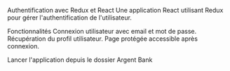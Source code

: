 Authentification avec Redux et React
Une application React utilisant Redux pour gérer l'authentification de l'utilisateur.

Fonctionnalités
Connexion utilisateur avec email et mot de passe.
Récupération du profil utilisateur.
Page protégée accessible après connexion.

Lancer l'application depuis le dossier Argent Bank
